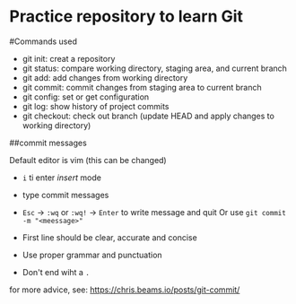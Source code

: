 # Practice repository to learn Git

#Commands used

- git init: creat a repository
- git status: compare working directory, staging area, and current branch
- git add: add changes from working directory
- git commit: commit changes from staging area to current branch
- git config: set or get configuration
- git log: show history of project commits
- git checkout: check out branch (update HEAD and apply changes to working directory)

##commit messages

Default editor is vim (this can be changed)
  - `i` ti enter *insert* mode
  - type commit messages
  - `Esc` -> `:wq` or `:wq!` -> `Enter` to write message and quit
Or use `git commit -m "<meessage>"`

- First line should be clear, accurate and concise
- Use proper grammar and punctuation
- Don't end wiht a `.`

for more advice, see: https://chris.beams.io/posts/git-commit/
